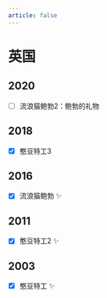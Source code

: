 ```yaml
---
article: false
---
```


# 英国

## 2020

- [ ] 流浪猫鲍勃2：鲍勃的礼物

## 2018

- [x] 憨豆特工3

## 2016

- [x] 流浪猫鲍勃 ✨

## 2011

- [x] 憨豆特工2 ✨

## 2003

- [x] 憨豆特工 ✨